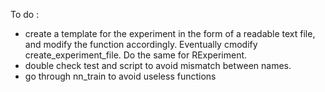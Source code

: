 To do :
- create a template for the experiment in the form of a readable text file, and modify the function accordingly. Eventually cmodify create_experiment_file. Do the same for RExperiment.
- double check test and script to avoid mismatch between names.
- go through nn_train to avoid useless functions


